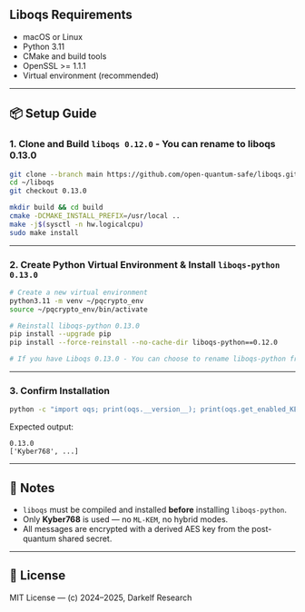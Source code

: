 ## Liboqs Requirements

- macOS or Linux
- Python 3.11
- CMake and build tools
- OpenSSL >= 1.1.1
- Virtual environment (recommended)

---

## :package: Setup Guide

### 1. Clone and Build `liboqs 0.12.0` - You can rename to liboqs 0.13.0

```bash
git clone --branch main https://github.com/open-quantum-safe/liboqs.git ~/liboqs
cd ~/liboqs
git checkout 0.13.0

mkdir build && cd build
cmake -DCMAKE_INSTALL_PREFIX=/usr/local ..
make -j$(sysctl -n hw.logicalcpu)
sudo make install
```

---

### 2. Create Python Virtual Environment & Install `liboqs-python 0.13.0`

```bash
# Create a new virtual environment
python3.11 -m venv ~/pqcrypto_env
source ~/pqcrypto_env/bin/activate

# Reinstall liboqs-python 0.13.0
pip install --upgrade pip
pip install --force-reinstall --no-cache-dir liboqs-python==0.12.0

# If you have Liboqs 0.13.0 - You can choose to rename liboqs-python from 0.12.0 to 0.13.0 with nano pyproject.toml located in your liboqs-python folder or through Terminal with PICO.
```

---

### 3. Confirm Installation

```bash
python -c "import oqs; print(oqs.__version__); print(oqs.get_enabled_KEMs())"
```

Expected output:

```
0.13.0
['Kyber768', ...]
```

---

## :brain: Notes

- `liboqs` must be compiled and installed **before** installing `liboqs-python`.
- Only **Kyber768** is used — no `ML-KEM`, no hybrid modes.
- All messages are encrypted with a derived AES key from the post-quantum shared secret.

---

## :scroll: License

MIT License — (c) 2024–2025, Darkelf Research
